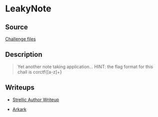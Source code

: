 # LeakyNote

## Source

[Challenge files](/files/corCTF-2023/leakynote/)

## Description

> Yet another note taking application...
> HINT: the flag format for this chall is corctf{[a-z]+}

## Writeups

- [Strellic Author Writeup](https://web.archive.org/web/20231124100005/https://brycec.me/posts/corctf_2023_challenges#leakynote)

- [Arkark](https://web.archive.org/save/https://gist.github.com/arkark/3afdc92d959dfc11c674db5a00d94c09)